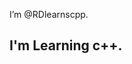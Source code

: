 I’m @RDlearnscpp.

I'm Learning c++.
- 

<!---
RDlearnscpp/RDlearnscpp is a ✨ special ✨ repository because its `README.md` (this file) appears on your GitHub profile.
You can click the Preview link to take a look at your changes.
--->
